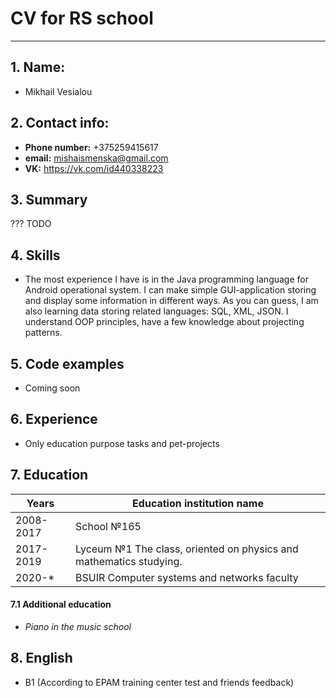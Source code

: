 # CV for RS school

------------------------------
## 1. Name:
* Mikhail Vesialou 
## 2. Contact info:
* **Phone number:** +375259415617
* **email:** mishaismenska@gmail.com
* **VK:** https://vk.com/id440338223
## 3. Summary
???
TODO
## 4. Skills 
* The most experience I have is in the Java programming language for Android operational system. I can make simple GUI-application storing and display some information in different ways. As you can guess, I am also learning data storing related languages: SQL, XML, JSON. I understand OOP principles, have a few knowledge about projecting patterns. 
## 5. Code examples
* Coming soon
## 6. Experience 
* Only education purpose tasks and pet-projects
## 7. Education
| Years     | Education institution name                                         |
|-----------|--------------------------------------------------------------------|
| 2008-2017 | School №165                                                        |
| 2017-2019 | Lyceum №1 The class, oriented on physics and mathematics studying. |
| 2020-*    | BSUIR Computer systems and networks faculty                        |
#### 7.1 Additional education 
* *Piano in the music school*
## 8. English
* B1 (According to EPAM training center test and friends feedback)

